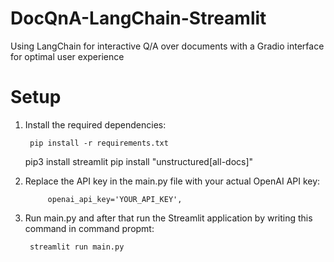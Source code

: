 # DocQnA-LangChain-Streamlit
Using LangChain for interactive Q/A over documents with a Gradio interface for optimal user experience
# Setup
1. Install the required dependencies:

        pip install -r requirements.txt
   	pip3 install streamlit
	pip install "unstructured[all-docs]"

3. Replace the API key in the main.py file with your actual OpenAI API key:

            openai_api_key='YOUR_API_KEY',

4. Run main.py and after that run the Streamlit application by writing this command in command propmt:

        streamlit run main.py


